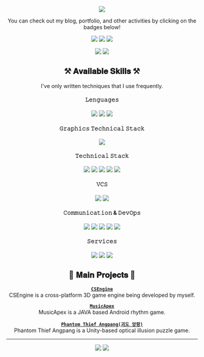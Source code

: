 <div align=center>

![](https://capsule-render.vercel.app/api?type=waving&color=auto&height=300&section=header&text=@ounols&fontSize=70&desc=%F0%9F%95%B9%20Interested%20in%20game%20engine%20programming&descSize=15&animation=fadeIn&customColorList=23&fontColor=333333)

<!--
**ounols/ounols** is a ✨ _special_ ✨ repository because its `README.md` (this file) appears on your GitHub profile.

Here are some ideas to get you started:

- 🔭 I’m currently working on ...
- 🌱 I’m currently learning ...
- 👯 I’m looking to collaborate on ...
- 🤔 I’m looking for help with ...
- 💬 Ask me about ...
- 📫 How to reach me: ...
- 😄 Pronouns: ...
- ⚡ Fun fact: ...
-->
You can check out my blog, portfolio, and other activities by clicking on the badges below!

[<img src="https://img.shields.io/badge/Blog-03C75A?style=flat-square&logo=Naver&logoColor=white"/>](https://blog.naver.com/ounols) [<img src="https://img.shields.io/badge/Velog-4FC08D?style=flat-square&logo=Vimeo&logoColor=white"/>](https://velog.io/@ounols) [<img src="https://img.shields.io/badge/Portfolio-333333?style=flat-square&logo=Notion&logoColor=white"/>](https://www.notion.so/47209ca8b4814d44929ab23839d1f336)

[<img src="https://img.shields.io/badge/Bitbucket Repository-3766AB?style=flat-square&logo=Bitbucket&logoColor=white"/>](https://bitbucket.org/MSnack/)   [<img src="https://img.shields.io/badge/Youtube-ED1C40?style=flat-square&logo=Youtube&logoColor=white"/>](https://www.youtube.com/user/ounols)

## ⚒ 𝐀𝐯𝐚𝐢𝐥𝐚𝐛𝐥𝐞 𝐒𝐤𝐢𝐥𝐥𝐬 ⚒
I've only written techniques that I use frequently.<p>

  #### 𝙻𝚎𝚗𝚐𝚞𝚊𝚐𝚎𝚜
<img src="https://img.shields.io/badge/C%2B%2B-00599C?style=flat-square&logo=c%2B%2B&logoColor=white"/> <img src="https://img.shields.io/badge/C%23-239120?style=flat-square&logo=c-sharp&logoColor=white"/> <img src="https://img.shields.io/badge/JAVA-007396?style=flat-square&logo=java&logoColor=white"/>


#### 𝙶𝚛𝚊𝚙𝚑𝚒𝚌𝚜 𝚃𝚎𝚌𝚑𝚗𝚒𝚌𝚊𝚕 𝚂𝚝𝚊𝚌𝚔
<img src="https://img.shields.io/badge/OpenGL | OpenGL ES-5586A4?style=flat-square&logo=opengl&logoColor=white"/>

  
#### 𝚃𝚎𝚌𝚑𝚗𝚒𝚌𝚊𝚕 𝚂𝚝𝚊𝚌𝚔
<img src="https://img.shields.io/badge/Unity-333333?style=flat-square&logo=unity&logoColor=white"/> <img src="https://img.shields.io/badge/Unreal Engine-313131?style=flat-square&logo=unreal-engine&logoColor=white"/> <img src="https://img.shields.io/badge/MySQL-4479A1?style=flat-square&logo=mysql&logoColor=white"/> <img src="https://img.shields.io/badge/CMake-064F8C?style=flat-square&logo=cmake&logoColor=white"/> <img src="https://img.shields.io/badge/MSVC-5C2D91?style=flat-square&logo=visual-studio&logoColor=white"/>
<p>

#### 𝚅𝙲𝚂
<img src="https://img.shields.io/badge/Git-F05032?style=flat-square&logo=git&logoColor=white"/> <img src="https://img.shields.io/badge/SVN-809CC9?style=flat-square&logo=subversion&logoColor=white"/>
  
#### 𝙲𝚘𝚖𝚖𝚞𝚗𝚒𝚌𝚊𝚝𝚒𝚘𝚗 & 𝙳𝚎𝚟𝙾𝚙𝚜  
  <img src="https://img.shields.io/badge/Slack-4A154B?style=flat-square&logo=slack&logoColor=white"/> <img src="https://img.shields.io/badge/Redmine-DC382D?style=flat-square"/> <img src="https://img.shields.io/badge/Notion-333333?style=flat-square&logo=notion&logoColor=white"/> <img src="https://img.shields.io/badge/Jenkins-D24939?style=flat-square&logo=jenkins&logoColor=white"/> <img src="https://img.shields.io/badge/Pipelines-2560E0?style=flat-square&logo=azure-pipelines&logoColor=white"/>
<p>

#### 𝚂𝚎𝚛𝚟𝚒𝚌𝚎𝚜
  <img src="https://img.shields.io/badge/Firebase-FFCA28?style=flat-square&logo=firebase&logoColor=FF7139"/> <img src="https://img.shields.io/badge/Google Play | GPGS-414141?style=flat-square&logo=google-play&logoColor=white"/> <img src="https://img.shields.io/badge/GamePot | Analytics-03C75A?style=flat-square&logo=naver&logoColor=white"/>

## 📕 𝐌𝐚𝐢𝐧 𝐏𝐫𝐨𝐣𝐞𝐜𝐭𝐬 📕

  [**`CSEngine`**](https://github.com/ounols/CSEngine)
  <br/>CSEngine is a cross-platform 3D game engine being developed by myself. 

  [**`MusicApex`**](https://youtu.be/WsT7fso3ofg)
  <br/>MusicApex is a JAVA based Android rhythm game. 

  [**`Phantom Thief Angpang(괴도 앙팡)`**](https://play.google.com/store/apps/details?id=com.amazonparrot.angpang)
  <br/>Phantom Thief Angpang is a Unity-based optical illusion puzzle game. 

-----

[<img src="https://img.shields.io/badge/-English-green?style=flat"/>](https://github.com/ounols/ounols/blob/main/README.md)
[<img src="https://img.shields.io/badge/-한국어-brightgreen?style=flat"/>](https://github.com/ounols/ounols/blob/main/README-ko.md)
